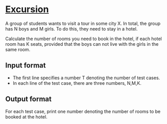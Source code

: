 # [Excursion][link]

A group of students wants to visit a tour in some city X. In total, the group has N boys and M girls. To do this, they need to stay in a hotel.

Calculate the number of rooms you need to book in the hotel, if each hotel room has K seats, provided that the boys can not live with the girls in the same room.

## Input format

- The first line specifies a number T denoting the number of test cases.
- In each line of the test case, there are three numbers, N,M,K.

## Output format

For each test case, print one number denoting the number of rooms to be booked at the hotel.

[link]: https://www.hackerearth.com/practice/basic-programming/implementation/basics-of-implementation/practice-problems/algorithm/excursion-2d080f3a/
